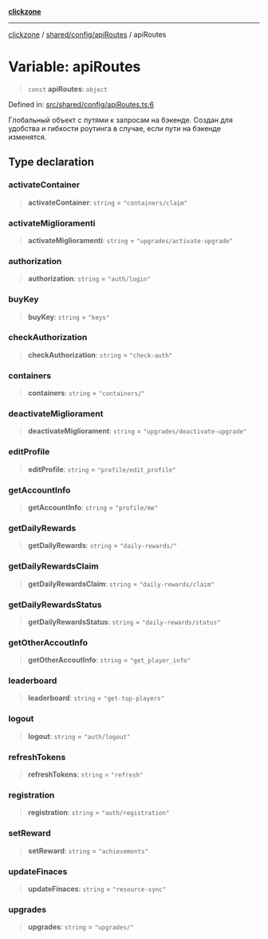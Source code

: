 [**clickzone**](../../../../README.md)

***

[clickzone](../../../../README.md) / [shared/config/apiRoutes](../README.md) / apiRoutes

# Variable: apiRoutes

> `const` **apiRoutes**: `object`

Defined in: [src/shared/config/apiRoutes.ts:6](https://github.com/MaximBri/ClickZone/blob/20f3f0d061a7c50a96ed5bba64acbc325a456072/client/src/shared/config/apiRoutes.ts#L6)

Глобальный объект с путями к запросам на бэкенде. Создан для удобства и гибкости роутинга в случае, если пути на бэкенде изменятся.

## Type declaration

### activateContainer

> **activateContainer**: `string` = `"containers/claim"`

### activateMiglioramenti

> **activateMiglioramenti**: `string` = `"upgrades/activate-upgrade"`

### authorization

> **authorization**: `string` = `"auth/login"`

### buyKey

> **buyKey**: `string` = `"keys"`

### checkAuthorization

> **checkAuthorization**: `string` = `"check-auth"`

### containers

> **containers**: `string` = `"containers/"`

### deactivateMigliorament

> **deactivateMigliorament**: `string` = `"upgrades/deactivate-upgrade"`

### editProfile

> **editProfile**: `string` = `"profile/edit_profile"`

### getAccountInfo

> **getAccountInfo**: `string` = `"profile/me"`

### getDailyRewards

> **getDailyRewards**: `string` = `"daily-rewards/"`

### getDailyRewardsClaim

> **getDailyRewardsClaim**: `string` = `"daily-rewards/claim"`

### getDailyRewardsStatus

> **getDailyRewardsStatus**: `string` = `"daily-rewards/status"`

### getOtherAccoutInfo

> **getOtherAccoutInfo**: `string` = `"get_player_info"`

### leaderboard

> **leaderboard**: `string` = `"get-top-players"`

### logout

> **logout**: `string` = `"auth/logout"`

### refreshTokens

> **refreshTokens**: `string` = `"refresh"`

### registration

> **registration**: `string` = `"auth/registration"`

### setReward

> **setReward**: `string` = `"achievements"`

### updateFinaces

> **updateFinaces**: `string` = `"resource-sync"`

### upgrades

> **upgrades**: `string` = `"upgrades/"`
